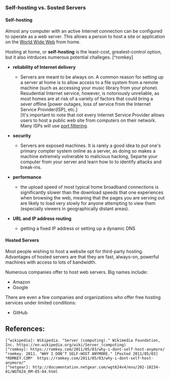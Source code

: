 
### Self-hosting vs. Sosted Servers

#### Self-hosting 

Almost any computer with an active Internet connection can be configured to operate as a web server. This allows a person to host a site or application on the [World Wide Web](https://en.wikipedia.org/wiki/World_Wide_Web) from home.

Hosting at home, or **self-hosting** is the least-cost, greatest-control option, but it also intrduces numerous potential challeges. [^romkey]

* **reliability of Internet delivery**
    - Servers are meant to be always on.  A common reason for setting up a server at home is to allow access to a file system from a remote machine (such as accessing your music library from your phone). Resudential Internet service, however, is notoriously unreliable, as most homes are at risk of a variety of factors that could bring a sever offline [power outages, loss of service from the Internet Service Provider(ISP), etc.]<br/> [It's important to note that not every Internet Service Provider allows users to host a public web site from computers on their network. Many ISPs will use [port filtering]().

* **security**
    - Servers are exposed machines.  It is rarely a good idea to put one's primary compter system online as a server, as doing so makes a machine extremely vulnerable to malicious hacking, Separte your computer from your server and learn how to to identify attacks and break-ins.

* **performance**  
    - the upload speed of most typical home broadband connections is significantly slower than the download speeds that one experiences when browsing the web, meaning that the pages you are serving out are likely to load very slowly for anyone attempting to view them (especially viewers in geographically distant areas).


* **URL and IP address routing** 
    - getting a fixed IP address or setting up a dynamic DNS

<!-- here we need to elaboriate --> 


#### Hosted Servers

Most people wishing to host a website opt for third-party hosting.  Advantages of hosted servers are that they are fast, always-on, powerful machines with access to lots of bandwidth.

<!--here we should introduce the advantages and disadvantages of hosted servers. cost is a factor.  hosted servers typically have a variety of options, which users can select according to need.  more powerful servers cost more.  consider comparing the prices of different hosting plans.  also discuss how not all servers allow for /root access; some (like GitHub) are configured for you -- so that you are offered one particular stack as a result of your desired CMS platform-->


Numerous companies offer to host web servers. Big names include:

* Amazon
* Google

There are even a few companies and organizations who offer free hosting services under limited conditions:

* GitHub

<!-- add to the list of examples above and add hyperlinks to the example -->

## References:
```
[^wikipedia]: Wikipedia. "Server (computing)." Wikimedia Foundation, Inc. https://en.wikipedia.org/wiki/Server_(computing)
[^romkey]: https://romkey.com/2011/05/03/why-i-dont-self-host-anymore/ "romkey. 2011. "WHY I DON’T SELF-HOST ANYMORE." [Posted 2011/05/03] *ROMKEY.COM*  https://romkey.com/2011/05/03/why-i-dont-self-host-anymore/"
[^netgear]: http://documentation.netgear.com/wgt624v4/enu/202-10234-01/WGT624_RM-05-04.html
```
